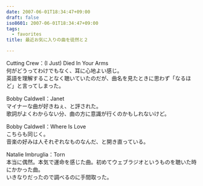 ```yaml
---
date: 2007-06-01T18:34:47+09:00
draft: false
iso8601: 2007-06-01T18:34:47+09:00
tags:
  - favorites
title: 最近お気に入りの曲を徒然と２

---
```


<div class="entry-body">
  <p>Cutting Crew：(I Just) Died In Your Arms<br />
    何がどうってわけでもなく、耳に心地よい感じ。<br />
    英語を理解することなく聴いていたのだが、曲名を見たときに思わず「なるほど」と言ってしまった。</p>

  <p>Bobby Caldwell：Janet<br />
    マイナーな曲が好きねぇ、と評された。<br />
    歌詞がよくわからない分、曲の方に意識が行くのかもしれないけど。</p>

  <p>Bobby Caldwell：Where Is Love<br />
    こちらも同じく。<br />
    音楽の好みは人それぞれなものなんだ、と開き直っている。</p>

  <p>Natalie Imbruglia：Torn<br />
    本当に偶然。本気で運命を感じた曲。初めてウェブラジオというものを聴いた時にかかった曲。<br />
    いきなりだったので調べるのに手間取った。</p>
</div>
